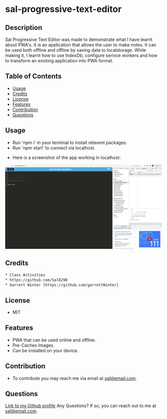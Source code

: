 # sal-progressive-text-editor

  ## Description

Sal Progressive Text Editor was made to demonstrate what I have learnt about PWA's. It is an application that allows the user to make notes. It can be used both offline and offline by saving data to localstorage. While making it, I learnt how to use IndexDb, configure serivce workers and how to transform an existing application into PWA format.

  ## Table of Contents
  - [Usage](#Usage)
  - [Credits](#Credits)
  - [License](#License)
  - [Features](#Features)
  - [Contribution](#Contribution)
  - [Questions](#Questions)

## Usage
  * Run 'npm i' in your terminal to install relavent packages.
  * Run 'npm start' to connect via localhost.

  - Here is a screenshot of the app working in localhost:

  ![sal-progressive-text-editor](./client/src/images/Screenshot.png)

  ## Credits
    * Class Activities
    * https://github.com/Sal8298
    * Garrett Winter [https://github.com/garrettWinter]

  ## License
  * MIT

  ## Features
  * PWA that can be used online and offline.
  * Pre-Caches Images.
  * Can be installed on your device.

  ## Contribution
  * To contribute you may reach me via email at sal@email.com.

  ## Questions
  [Link to my Github profile](https://github.com/Sal8298)
  Any Questions? If so, you can reach out to me at sal@email.com.

